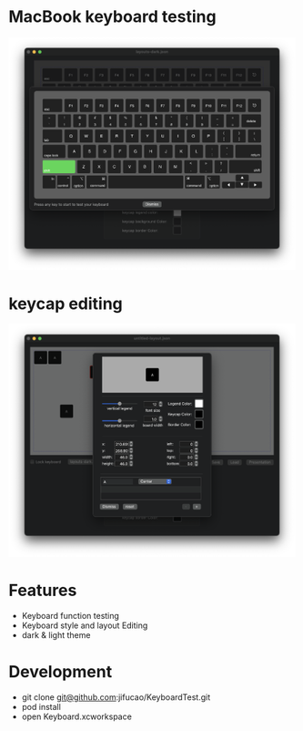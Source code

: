 
# MacBook keyboard testing
![keyboard testing](docs/images/present.png)

# keycap editing
![keyboard testing](docs/images/edit.png)


# Features

 - Keyboard function testing
 - Keyboard style and layout Editing
 - dark & light theme


# Development

 - git clone git@github.com:jifucao/KeyboardTest.git
 - pod install
 - open Keyboard.xcworkspace
 
 


